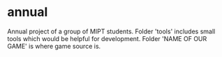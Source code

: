 # annual
Annual project of a group of MIPT students.
Folder 'tools' includes small tools which would be helpful for development.
Folder 'NAME OF OUR GAME' is where game source is.
